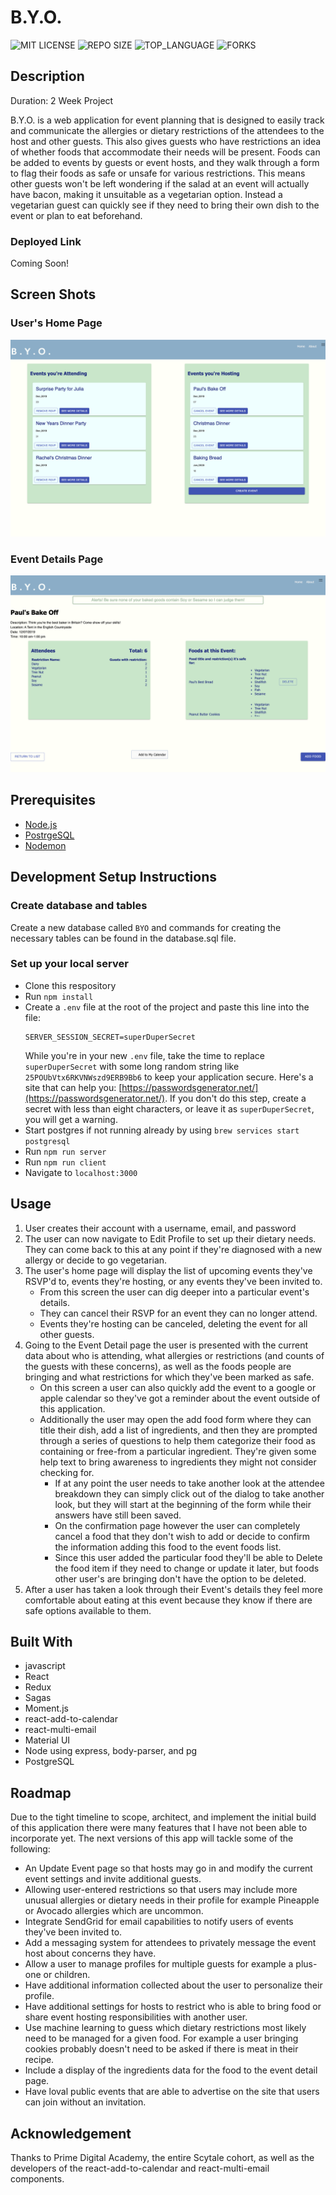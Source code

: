 # B.Y.O.
![MIT LICENSE](https://img.shields.io/github/license/ayriela/BYO-solo-project.svg?style=flat-square)
![REPO SIZE](https://img.shields.io/github/repo-size/ayriela/BYO-solo-project.svg?style=flat-square)
![TOP_LANGUAGE](https://img.shields.io/github/languages/top/ayriela/BYO-solo-project.svg?style=flat-square)
![FORKS](https://img.shields.io/github/forks/ayriela/BYO-solo-project.svg?style=social)



## Description
Duration: 2 Week Project

B.Y.O. is a web application for event planning that is designed to easily track and communicate the allergies or dietary restrictions of the attendees to the host and other guests. This also gives guests who have restrictions an idea of whether foods that accommodate their needs will be present. Foods can be added to events by guests or event hosts, and they walk through a form to flag their foods as safe or unsafe for various restrictions. This means other guests won't be left wondering if the salad at an event will actually have bacon, making it unsuitable as a vegetarian option. Instead a vegetarian guest can quickly see if they need to bring their own dish to the event or plan to eat beforehand.

### Deployed Link 
Coming Soon!

## Screen Shots
### User's Home Page
![Screen Shot](User_Home.png)

### Event Details Page
![Screen Shot](Event_Detail.png)

## Prerequisites

- [Node.js](https://nodejs.org/en/)
- [PostrgeSQL](https://www.postgresql.org/)
- [Nodemon](https://nodemon.io/)



## Development Setup Instructions

### Create database and tables

Create a new database called `BYO` and commands for creating the necessary tables can be found in the database.sql file.

### Set up your local server
* Clone this respository 
* Run `npm install`
* Create a `.env` file at the root of the project and paste this line into the file:
    ```
    SERVER_SESSION_SECRET=superDuperSecret
    ```
    While you're in your new `.env` file, take the time to replace `superDuperSecret` with some long random string like `25POUbVtx6RKVNWszd9ERB9Bb6` to keep your application secure. Here's a site that can help you: [https://passwordsgenerator.net/](https://passwordsgenerator.net/). If you don't do this step, create a secret with less than eight characters, or leave it as `superDuperSecret`, you will get a warning.
* Start postgres if not running already by using `brew services start postgresql`
* Run `npm run server`
* Run `npm run client`
* Navigate to `localhost:3000`

## Usage
1. User creates their account with a username, email, and password
2. The user can now navigate to Edit Profile to set up their dietary needs. They can come back to this at any point if they're diagnosed with a new allergy or decide to go vegetarian.
3. The user's home page will display the list of upcoming events they've RSVP'd to, events they're hosting, or any events they've been invited to.
    - From this screen the user can dig deeper into a particular event's details. 
    - They can cancel their RSVP for an event they can no longer attend.
    - Events they're hosting can be canceled, deleting the event for all other guests. 
4. Going to the Event Detail page the user is presented with the current data about who is attending, what allergies or restrictions (and counts of the guests with these concerns), as well as the foods people are bringing and what restrictions for which they've been marked as safe.
    - On this screen a user can also quickly add the event to a google or apple calendar so they've got a reminder about the event outside of this application.
    - Additionally the user may open the add food form where they can title their dish, add a list of ingredients, and then they are prompted through a series of questions to help them categorize  their food as containing or free-from a particular ingredient. They're given some help text to bring awareness to ingredients they might not consider checking for. 
        - If at any point the user needs to take another look at the attendee breakdown they can simply click out of the dialog to take another look, but they will start at the beginning of the form while their answers have still been saved. 
        - On the confirmation page however the user can completely cancel a food that they don't wish to add or decide to confirm the information adding this food to the event foods list.
        - Since this user added the particular food they'll be able to Delete the food item if they need to change or update it later, but foods other user's are bringing don't have the option to be deleted.
5. After a user has taken a look through their Event's details they feel more comfortable about eating at this event because they know if there are safe options available to them. 


## Built With

- javascript 
- React
- Redux
- Sagas
- Moment.js
- react-add-to-calendar
- react-multi-email
- Material UI
- Node using express, body-parser, and pg
- PostgreSQL


## Roadmap
Due to the tight timeline to scope, architect, and implement the initial build of this application there were many features that I have not been able to incorporate yet. The next versions of this app will tackle some of the following:

- An Update Event page so that hosts may go in and modify the current event settings and invite additional guests.
- Allowing user-entered restrictions so that users may include more unusual allergies or dietary needs in their profile for example Pineapple or Avocado allergies which are uncommon. 
- Integrate SendGrid for email capabilities to notify users of events they've been invited to.
- Add a messaging system for attendees to privately message the event host about concerns they have. 
- Allow a user to manage profiles for multiple guests for example a plus-one or children.
- Have additional information collected about the user to personalize their profile. 
- Have additional settings for hosts to restrict who is able to bring food or share event hosting responsibilities with another user. 
- Use machine learning to guess which dietary restrictions most likely need to be managed for a given food. For example a user bringing cookies probably doesn't need to be asked if there is meat in their recipe.
- Include a display of the ingredients data for the food to the event detail page.
- Have loval public events that are able to advertise on the site that users can join without an invitation. 



## Acknowledgement
Thanks to Prime Digital Academy, the entire Scytale cohort, as well as the developers of the react-add-to-calendar and react-multi-email components. 
